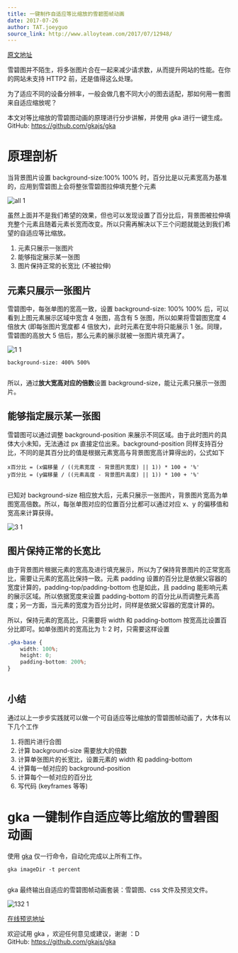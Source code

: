 ```yaml
---
title: 一键制作自适应等比缩放的雪碧图帧动画
date: 2017-07-26
author: TAT.joeyguo
source_link: http://www.alloyteam.com/2017/07/12948/
---
```


[原文地址](https://github.com/joeyguo/blog/issues/16)

雪碧图并不陌生，将多张图片合在一起来减少请求数，从而提升网站的性能。在你的网站未支持 HTTP2 前，还是值得这么处理。

为了适应不同的设备分辨率，一般会做几套不同大小的图去适配，那如何用一套图来自适应缩放呢？

本文对等比缩放的雪碧图动画的原理进行分步讲解，并使用 gka 进行一键生成。  
GitHub: <https://github.com/gkajs/gka>  

# 原理剖析

当背景图片设置 background-size:100% 100% 时，百分比是以元素宽高为基准的，应用到雪碧图上会将整张雪碧图拉伸填充整个元素

![all 1](https://user-images.githubusercontent.com/10385585/28557062-f6326ada-713c-11e7-93dd-80c3524af7c6.png)

虽然上面并不是我们希望的效果，但也可以发现设置了百分比后，背景图被拉伸填充整个元素且随着元素长宽而改变。所以只需再解决以下三个问题就能达到我们希望的自适应等比缩放。

1.  元素只展示一张图片
2.  能够指定展示某一张图
3.  图片保持正常的长宽比 (不被拉伸)

## 元素只展示一张图片

雪碧图中，每张单图的宽高一致，设置 background-size: 100% 100% 后，可以看到上图元素展示区域中宽含 4 张图，高含有 5 张图，所以如果将雪碧图宽度 4 倍放大 (即每张图片宽度都 4 倍放大)，此时元素在宽中将只能展示 1 张。同理，雪碧图的高放大 5 倍后，那么元素的展示就被一张图片填充满了。

![1 1](https://user-images.githubusercontent.com/10385585/28557060-f2cfba50-713c-11e7-934a-fb7dc308c027.png)

    background-size: 400% 500%
     

所以，通过**放大宽高对应的倍数**设置 background-size，能让元素只展示一张图片。

## 能够指定展示某一张图

雪碧图可以通过调整 background-position 来展示不同区域。由于此时图片的具体大小未知，无法通过 px 直接定位出来。background-position 同样支持百分比，不同的是其百分比的值是根据元素宽高与背景图宽高计算得出的，公式如下

    x百分比 = (x偏移量 / ((元素宽度 - 背景图片宽度) || 1)) * 100 + '%' 
    y百分比 = (y偏移量 / ((元素高度 - 背景图片高度) || 1)) * 100 + '%' 
     

已知对 background-size 相应放大后，元素只展示一张图片，背景图片宽高为单图宽高倍数。所以，每张单图对应的位置百分比都可以通过对应 x、y 的偏移值和宽高来计算获得。

![3 1](https://user-images.githubusercontent.com/10385585/28557051-e941bfa6-713c-11e7-9576-f54897517503.png)

## 图片保持正常的长宽比

由于背景图片根据元素的宽高及进行填充展示，所以为了保持背景图片的正常宽高比，需要让元素的宽高比保持一致。元素 padding 设置的百分比是依据父容器的宽度计算的，padding-top/padding-bottom 也是如此，且 padding 能影响元素的展示区域。所以依据宽度来设置 padding-bottom 的百分比从而调整元素高度；另一方面，当元素的宽度为百分比时，同样是依据父容器的宽度计算的。

所以，保持元素的宽高比，只需要将 width 和 padding-bottom 按宽高比设置百分比即可。如单张图片的宽高比为 1: 2 时，只需要这样设置

```css
.gka-base {
    width: 100%;
    height: 0;
    padding-bottom: 200%;
}
 
```

## 小结

通过以上一步步实践就可以做一个可自适应等比缩放的雪碧图帧动画了，大体有以下几个工作

1.  将图片进行合图
2.  计算 background-size 需要放大的倍数
3.  计算单张图片的长宽比，设置元素的 width 和 padding-bottom
4.  计算每一帧对应的 background-position
5.  计算每个一帧对应的百分比
6.  写代码 (keyframes 等等)

# gka 一键制作自适应等比缩放的雪碧图动画

使用 [gka](https://github.com/gkajs/gka) 仅一行命令，自动化完成以上所有工作。

    gka imageDir -t percent
     

gka 最终输出自适应的雪碧图帧动画套装：雪碧图、css 文件及预览文件。

![132 1](https://user-images.githubusercontent.com/10385585/28557269-01f3e38e-713e-11e7-8a5f-d07d130aa1f9.png)

[在线预览地址](https://gkajs.github.io/gka-tpl-percent/example/gka.html)

欢迎试用 gka ，欢迎任何意见或建议，谢谢 ：D  
GitHub: <https://github.com/gkajs/gka>
